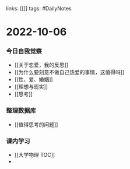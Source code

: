 links: [[]]
tags: #DailyNotes 

# 2022-10-06

### 今日自我觉察

- [[关于恋爱，我的反思]]
- [[为什么要刻意不做自己热爱的事情，这值得吗]]
- [[性、爱、婚姻]]
- [[理想与现实]]
- [[思考]]

### 整理数据库

- [[值得思考的问题]]

### 课内学习

- [[大学物理 TOC]]
- 